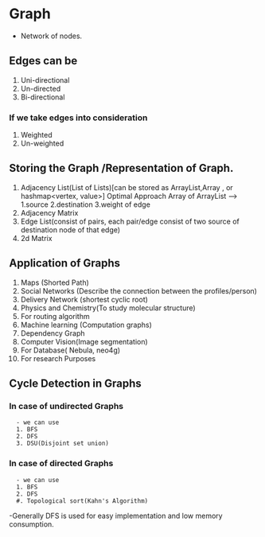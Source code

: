 # Graph

- Network of nodes.

## Edges can be

1. Uni-directional
2. Un-directed
3. Bi-directional

### If we take edges into consideration

1. Weighted
2. Un-weighted

## Storing the Graph /Representation of Graph.

1. Adjacency List(List of Lists)[can be stored as ArrayList<ArrayList>,Array <ArrayList>, or hashmap<vertex, value>]
   Optimal Approach
   Array of ArrayList <Edges> --> 1.source 2.destination 3.weight of edge
2. Adjacency Matrix
3. Edge List(consist of pairs, each pair/edge consist of two source of destination node of that edge)
4. 2d Matrix

## Application of Graphs

1. Maps (Shorted Path)
2. Social Networks (Describe the connection between the profiles/person)
3. Delivery Network (shortest cyclic root)
4. Physics and Chemistry(To study molecular structure)
5. For routing algorithm
6. Machine learning (Computation graphs)
7. Dependency Graph
8. Computer Vision(Image segmentation)
9. For Database( Nebula, neo4g)
10. For research Purposes

## Cycle Detection in Graphs

### In case of undirected Graphs

      - we can use
      1. BFS
      2. DFS
      3. DSU(Disjoint set union)

### In case of directed Graphs

      - we can use
      1. BFS
      2. DFS
      #. Topological sort(Kahn's Algorithm)
 
-Generally DFS is used for easy implementation and low memory consumption.